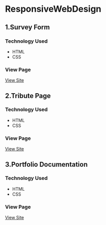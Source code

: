 # ResponsiveWebDesign
## 1.Survey Form
### Technology Used
- HTML
- CSS
### View Page
<a href="https://sharu411.github.io/ResponsiveWebDesign/Survey%20Form/index.html" target="_blank">View Site</a>
## 2.Tribute Page
### Technology Used
- HTML
- CSS
### View Page
<a href="https://sharu411.github.io/ResponsiveWebDesign/Tribute%20Page/index.html" target="_blank">View Site</a>
## 3.Portfolio Documentation
### Technology Used
- HTML
- CSS
### View Page
<a href="https://sharu411.github.io/ResponsiveWebDesign/Portfolio%20Documentation/index.html" target="_blank">View Site</a>
